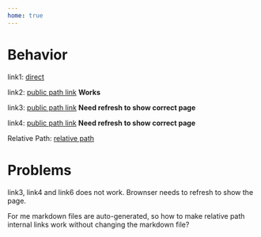 ```yaml
---
home: true
---
```



# Behavior

link1:
[direct](https://vuepress.vuejs.org/)

link2:
[public path link](http://localhost:8080/apidocs/api.html)
**Works**

link3:
[public path link](/apidocs/api.html)
**Need refresh to show correct page**

link4:
[public path link](apidocs/api.html)
**Need refresh to show correct page**

Relative Path:
[relative path](docs/doc.md)

# Problems

link3, link4 and link6 does not work. Brownser needs to refresh to show the page.

For me markdown files are auto-generated, so how to make relative path internal links work without changing the markdown file?